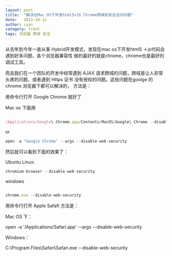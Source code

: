 ```yaml
---
layout: post
title:  "解决在Mac OS下开发html5+JS Chrome跨域和安全访问问题"
date:   2013-10-12
author: cyan
category: front
tags: 浏览器 跨域 安全
---
```


从去年到今年一直从事 Hybrid开发模式，发现在mac os下开发html5 ＋js代码会遇到好多问题，各个浏览器兼容性 做的最好的就是chrome，chrome也是最好的调试工具。

而且我们在一个团队的开发中经常遇到 AJAX  请求跨域的问题，跨域是让人非常头疼的问题，或者遇到  Https  证书 没有授权的问题。这些问题在goolge 的 chrome 浏览器下都可以解决的， 方法是：

用命令行打开 Google Chrome 就好了

 Mac os 下面用

```javascript

/Applications/Google\ Chrome.app/Contents/MacOS/Google\ Chrome --disable-web-security  
```
or

```javascript
open -a "Google Chrome" --args --disable-web-security  
```

然后就可以看到下面的效果了：
<img src="{{ '/img/131012.jpg' | prepend: site.baseurl }}" alt=""> 

Ubuntu Linux:

```javascript
chromium-browser --disable-web-security  
```

windows

```javascript

chrome.exe --disable-web-security  
```
用命令行打开 Apple Safafi 方法是：

Mac OS 下：

open -a '/Applications/Safari.app' --args --disable-web-security  

Windows：

C:\Program Files\Safari\Safari.exe --disable-web-security  

